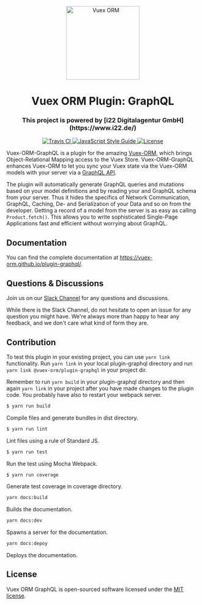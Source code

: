 <p align="center">
  <img width="192" src="https://github.com/vuex-orm/vuex-orm/blob/master/logo-vuex-orm.png" alt="Vuex ORM">
</p>

<h1 align="center">Vuex ORM Plugin: GraphQL</h1>

<h3 align="center">This project is powered by [i22 Digitalagentur GmbH](https://www.i22.de/)</h3>

<p align="center">
  <a href="https://travis-ci.org/vuex-orm/plugin-graphql">
    <img src="https://travis-ci.org/vuex-orm/plugin-graphql.svg?branch=master" alt="Travis CI">
  </a>
  <a href="https://standardjs.com">
    <img src="https://img.shields.io/badge/code_style-standard-brightgreen.svg" alt="JavaScript Style Guide">
  </a>
  <a href="https://github.com/vuex-orm/plugin-graphql/blob/master/LICENSE.md">
    <img src="https://img.shields.io/npm/l/@vuex-orm/core.svg" alt="License">
  </a>
</p>

Vuex-ORM-GraphQL is a plugin for the amazing [Vuex-ORM](https://github.com/vuex-orm/vuex-orm), which brings
Object-Relational Mapping access to the Vuex Store. Vuex-ORM-GraphQL enhances Vuex-ORM to let you sync your Vuex state
via the Vuex-ORM models with your server via a [GraphQL API](http://graphql.org/).

The plugin will automatically generate GraphQL queries and mutations based on your model definitions and by
reading your and GraphQL schema from your server. Thus it hides the specifics of Network Communication, GraphQL,
Caching, De- and Serialization of your Data and so on from the developer. Getting a record of a model from the server
is as easy as calling `Product.fetch()`. This allows you to write sophisticated Single-Page Applications fast and
efficient without worrying about GraphQL.


## Documentation

You can find the complete documentation at https://vuex-orm.github.io/plugin-graphql/.


## Questions & Discussions

Join us on our [Slack Channel](https://join.slack.com/t/vuex-orm/shared_invite/enQtNDQ0NjE3NTgyOTY2LTI0YjE5YmNmMDIxNWZlNmJhM2EyMDg1MDRkODA4YmQwMDU5OWRkZmNhN2RmOTZkZGZkODQxZTRkYjhmYmJiNTY) for any questions and discussions.

While there is the Slack Channel, do not hesitate to open an issue for any question you might have.
We're always more than happy to hear any feedback, and we don't care what kind of form they are.


## Contribution

To test this plugin in your existing project, you can use `yarn link` functionality. Run `yarn link`
in your local plugin-graphql directory and run `yarn link @vuex-orm/plugin-graphql` in your project dir.

Remember to run `yarn build` in your plugin-graphql directory and then again `yarn link` in your project after you have
made changes to the plugin code. You probably have also to restart your webpack server.


```bash
$ yarn run build
```

Compile files and generate bundles in dist directory.

```bash
$ yarn run lint
```

Lint files using a rule of Standard JS.

```bash
$ yarn run test
```

Run the test using Mocha Webpack.

```bash
$ yarn run coverage
```

Generate test coverage in coverage directory.


```bash
yarn docs:build
```

Builds the documentation.


```bash
yarn docs:dev
```

Spawns a server for the documentation.


```bash
yarn docs:depoy
```

Deploys the documentation.


## License

Vuex ORM GraphQL is open-sourced software licensed under the [MIT license](https://github.com/phortx/plugin-graphql/blob/master/LICENSE.md).
